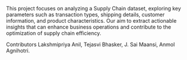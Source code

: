 This project focuses on analyzing a Supply Chain dataset, exploring key parameters such as transaction types, shipping details, customer information, and product characteristics. Our aim to extract actionable insights that can enhance business operations and contribute to the optimization of supply chain efficiency.

Contributors
Lakshmipriya Anil,
Tejasvi Bhasker,
J. Sai Maansi,
Anmol Agnihotri.
